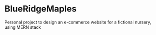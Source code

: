 # BlueRidgeMaples
 Personal project to design an e-commerce website for a fictional nursery, using MERN stack
